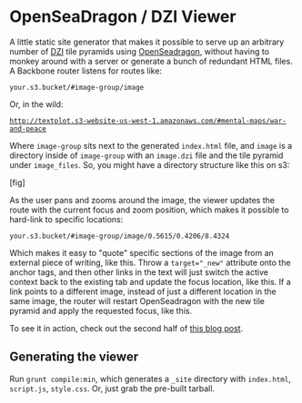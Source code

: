 # OpenSeaDragon / DZI Viewer

A little static site generator that makes it possible to serve up an arbitrary number of [DZI](http://en.wikipedia.org/wiki/Deep_Zoom) tile pyramids using [OpenSeadragon](http://openseadragon.github.io), without having to monkey around with a server or generate a bunch of redundant HTML files. A Backbone router listens for routes like:

`your.s3.bucket/#image-group/image`

Or, in the wild:

[`http://textplot.s3-website-us-west-1.amazonaws.com/#mental-maps/war-and-peace`](http://textplot.s3-website-us-west-1.amazonaws.com/#mental-maps/war-and-peace)

Where `image-group` sits next to the generated `index.html` file, and `image` is a directory inside of `image-group` with an `image.dzi` file and the tile pyramid under `image_files`. So, you might have a directory structure like this on s3:

[fig]

As the user pans and zooms around the image, the viewer updates the route with the current focus and zoom position, which makes it possible to hard-link to specific locations:

`your.s3.bucket/#image-group/image/0.5615/0.4206/8.4324`

Which makes it easy to "quote" specific sections of the image from an external piece of writing, like this. Throw a `target="_new"` attribute onto the anchor tags, and then other links in the text will just switch the active context back to the existing tab and update the focus location, like this. If a link points to a different image, instead of just a different location in the same image, the router will restart OpenSeadragon with the new tile pyramid and apply the requested focus, like this.

To see it in action, check out the second half of [this blog post](https://github.com/davidmcclure/textplot/blob/master/notes/mental-maps/index.md).

## Generating the viewer

Run `grunt compile:min`, which generates a `_site` directory with `index.html`, `script.js`, `style.css`. Or, just grab the pre-built tarball.
